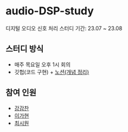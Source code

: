 # audio-DSP-study
디지털 오디오 신호 처리 스터디
기간: 23.07 ~ 23.08

## 스터디 방식
- 매주 목요일 오후 1시 회의
- 깃헙(코드 구현) + [노션(개념 정리)](https://evening-sandalwood-460.notion.site/75d9340f63e74a049471f04341066df8)

## 참여 인원
- [강감찬](https://github.com/gsgh3016)
- [이가현](https://github.com/best11gh)
- [최시원](https://github.com/GoodbyeWorld1)
